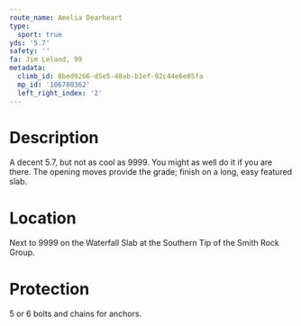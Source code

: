 ```yaml
---
route_name: Amelia Dearheart
type:
  sport: true
yds: '5.7'
safety: ''
fa: Jim Leland, 99
metadata:
  climb_id: 8bed9266-d5e5-48ab-b1ef-92c44e6e85fa
  mp_id: '106780362'
  left_right_index: '2'
---
```

# Description
A decent 5.7, but not as cool as 9999.  You might as well do it if you are there.  The opening moves provide the grade; finish on a long, easy featured slab.

# Location
Next to 9999 on the Waterfall Slab at the Southern Tip of the Smith Rock Group.

# Protection
5 or 6 bolts and chains for anchors.
